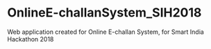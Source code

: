 # OnlineE-challanSystem_SIH2018
Web application created for Online E-challan System, for Smart India Hackathon 2018
